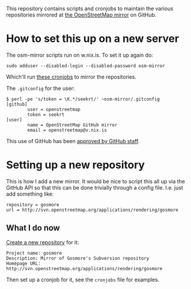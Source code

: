 This repository contains scripts and cronjobs to maintain the various
repositories mirrored at
[the OpenStreetMap mirror](http://github.com/openstreetmap) on GitHub.

# How to set this up on a new server

The osm-mirror scripts run on w.nix.is. To set it up again do:

    sudo adduser --disabled-login --disabled-password osm-mirror

Which'll run
[these cronjobs](http://github.com/openstreetmap/openstreetmap-mirror)
to mirror the repositories.

The `.gitconfig` for the user:
    
    $ perl -pe 's/token = \K.*/seekrt/' ~osm-mirror/.gitconfig
    [github]
            user = openstreetmap
            token = seekrt
    [user]
            name = OpenStreetMap GitHub mirror
            email = openstreetmap@v.nix.is

This use of GitHub has been
[approved by GitHub staff](http://support.github.com/discussions/site/1475-request-for-approval-for-more-exceptions-to-tos-rule-7).

# Setting up a new repository

This is how I add a new mirror. It would be nice to script this all up
via the GitHub API so that this can be done trivially through a config
file. I.e. just add something like:

    repository = gosmore
    url = http://svn.openstreetmap.org/applications/rendering/gosmore

## What I do now

[Create a new repository](http://github.com/repositories/new) for it:

    Project name: gosmore
    Description: Mirror of Gosmore's Subversion repository
    Homepage URL: http://svn.openstreetmap.org/applications/rendering/gosmore

Then set up a cronjob for it, see the `cronjobs` file for examples.
